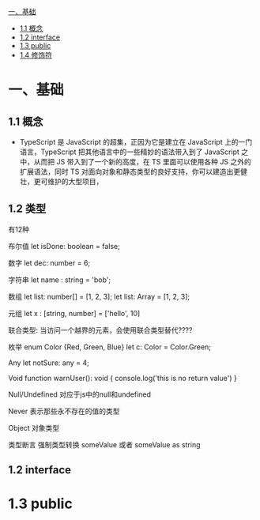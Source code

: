 [一、基础](#一、基础)
- [1.1 概念](#11-概念)
- [1.2 interface ](#12-interface )
- [1.3 public](#13-public)
- [1.4 修饰符](#14-修饰符)


# 一、基础

## 1.1 概念
* TypeScript 是 JavaScript 的超集，正因为它是建立在 JavaScript 上的一门语言，TypeScript 把其他语言中的一些精妙的语法带入到了 JavaScript 之中，从而把 JS 带入到了一个新的高度，在 TS 里面可以使用各种 JS 之外的扩展语法，同时 TS 对面向对象和静态类型的良好支持，你可以建造出更健壮，更可维护的大型项目，
## 1.2 类型
有12种

布尔值 let isDone: boolean = false;

数字 let dec: number = 6;

字符串 let name : string = 'bob';

数组 let list: number[] = [1, 2, 3]; let list: Array<number> = [1, 2, 3];

元组 let x : [string, number] = ['hello', 10]

联合类型: 当访问一个越界的元素，会使用联合类型替代????

枚举 enum Color {Red, Green, Blue} let c: Color = Color.Green;

Any let notSure: any = 4;

Void function warnUser(): void { console.log('this is no return value') }

Null/Undefined 对应于js中的null和undefined

Never 表示那些永不存在的值的类型

Object 对象类型

类型断言 强制类型转换 <string>someValue 或者 someValue as string

## 1.2 interface


# 1.3 public